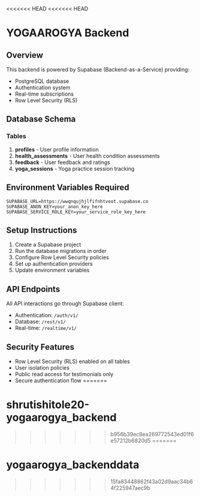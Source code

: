 <<<<<<< HEAD
<<<<<<< HEAD
# YOGAAROGYA Backend

## Overview
This backend is powered by Supabase (Backend-as-a-Service) providing:
- PostgreSQL database
- Authentication system
- Real-time subscriptions
- Row Level Security (RLS)

## Database Schema

### Tables
1. **profiles** - User profile information
2. **health_assessments** - User health condition assessments
3. **feedback** - User feedback and ratings
4. **yoga_sessions** - Yoga practice session tracking

## Environment Variables Required

```env
SUPABASE_URL=https://wwqnqujhjlfifnhtveot.supabase.co
SUPABASE_ANON_KEY=your_anon_key_here
SUPABASE_SERVICE_ROLE_KEY=your_service_role_key_here
```

## Setup Instructions

1. Create a Supabase project
2. Run the database migrations in order
3. Configure Row Level Security policies
4. Set up authentication providers
5. Update environment variables

## API Endpoints

All API interactions go through Supabase client:
- Authentication: `/auth/v1/`
- Database: `/rest/v1/`
- Real-time: `/realtime/v1/`

## Security Features

- Row Level Security (RLS) enabled on all tables
- User isolation policies
- Public read access for testimonials only
- Secure authentication flow
=======
# shrutishitole20-yogaarogya_backend
>>>>>>> b956b39ec8ea269772543ed01f6e57212b6820d5
=======
# yogaarogya_backenddata
>>>>>>> 15fa83448862f43a02d9aac34b64f225947aec9b
